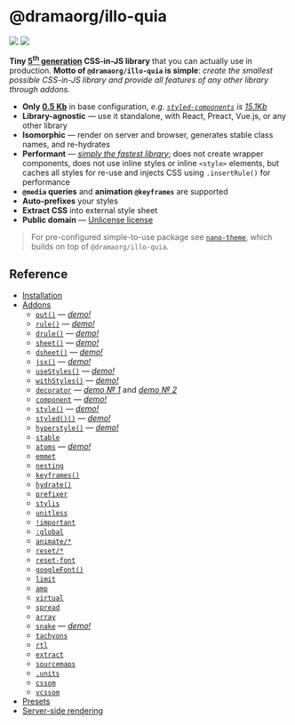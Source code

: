# @dramaorg/illo-quia

[![][npm-badge]][npm-url] [![][travis-badge]][travis-url]

__Tiny [5<sup>th</sup> generation](https://github.com/streamich/freestyler/blob/master/docs/en/generations.md#5th-generation) CSS-in-JS library__ that you can actually use in production.
__Motto of `@dramaorg/illo-quia` is simple__: *create the smallest possible CSS-in-JS library and provide all features of any other library through addons.*

- __Only [0.5 Kb](https://bundlephobia.com/result?p=@dramaorg/illo-quia@1.15.3)__ in base configuration, *e.g. [`styled-components`](https://github.com/styled-components/styled-components) is [15.1Kb](https://bundlephobia.com/result?p=styled-components@3.2.5)*
- __Library-agnostic__ &mdash; use it standalone, with React, Preact, Vue.js, or any other library
- __Isomorphic__ &mdash; render on server and browser, generates stable class names, and re-hydrates
- __Performant__ &mdash; [*simply the fastest library*](https://github.com/streamich/CSS-IN-JS-Benchmarks/blob/master/RESULT.md); does not create wrapper components, does not use inline styles or inline `<style>` elements, but caches all styles for re-use and injects CSS using `.insertRule()` for performance
- __`@media` queries__ and __animation `@keyframes`__ are supported
- __Auto-prefixes__ your styles
- __Extract CSS__ into external style sheet
- __Public domain__ &mdash; [Unlicense license](./LICENSE)

> For pre-configured simple-to-use package see [`nano-theme`](https://github.com/streamich/nano-theme), which builds on top of `@dramaorg/illo-quia`.


## Reference

- [Installation](./docs/Installation.md)
- [Addons](./docs/Addons.md)
  - [`put()`](./docs/put.md) &mdash; [*demo!*](https://codesandbox.io/s/nkovxrzyv4)
  - [`rule()`](./docs/rule.md) &mdash; [*demo!*](https://codesandbox.io/s/oxlj92m1m9)
  - [`drule()`](./docs/drule.md) &mdash; [*demo!*](https://codesandbox.io/s/9jq5zmm91p)
  - [`sheet()`](./docs/sheet.md) &mdash; [*demo!*](https://codesandbox.io/s/wyw093m7kw)
  - [`dsheet()`](./docs/dsheet.md) &mdash; [*demo!*](https://codesandbox.io/s/q7rx4981vq)
  - [`jsx()`](./docs/jsx.md) &mdash; [*demo!*](https://codesandbox.io/s/5y63x88504)
  - [`useStyles()`](./docs/useStyles.md) &mdash; [*demo!*](https://codesandbox.io/s/o5k9jjo306)
  - [`withStyles()`](./docs/withStyles.md) &mdash; [*demo!*](https://codesandbox.io/s/5k3jvkk31l)
  - [`decorator`](./docs/decorator.md) &mdash; [*demo № 1*](https://codesandbox.io/s/j442958125) and [*demo № 2*](https://codesandbox.io/s/3qjzv35941)
  - [`component`](./docs/component.md) &mdash; [*demo!*](https://codesandbox.io/s/yk8pk4v95j)
  - [`style()`](./docs/style.md) &mdash; [*demo!*](https://codesandbox.io/s/53qk3qkopn)
  - [`styled()()`](./docs/styled.md) &mdash; [*demo!*](https://codesandbox.io/s/w667y036p5)
  - [`hyperstyle()`](./docs/hyperstyle.md) &mdash; [*demo!*](https://codesandbox.io/s/wqny7z17x8)
  - [`stable`](./docs/stable.md)
  - [`atoms`](./docs/atoms.md) &mdash; [*demo!*](https://codesandbox.io/s/rlkxl6o9v4)
  - [`emmet`](./docs/emmet.md)
  - [`nesting`](./docs/nesting.md)
  - [`keyframes()`](./docs/keyframes.md)
  - [`hydrate()`](./docs/hydrate.md)
  - [`prefixer`](./docs/prefixer.md)
  - [`stylis`](./docs/stylis.md)
  - [`unitless`](./docs/unitless.md)
  - [`!important`](./docs/important.md)
  - [`:global`](./docs/global.md)
  - [`animate/*`](./docs/animations.md)
  - [`reset/*`](./docs/resets.md)
  - [`reset-font`](./docs/reset-font.md)
  - [`googleFont()`](./docs/googleFont.md)
  - [`limit`](./docs/limit.md)
  - [`amp`](./docs/amp.md)
  - [`virtual`](./docs/virtual.md)
  - [`spread`](./docs/spread.md)
  - [`array`](./docs/array.md)
  - [`snake`](./docs/snake.md) &mdash; [*demo!*](https://codesandbox.io/s/mo7n1857zj)
  - [`tachyons`](./docs/tachyons.md)
  - [`rtl`](./docs/rtl.md)
  - [`extract`](./docs/extract.md)
  - [`sourcemaps`](./docs/sourcemaps.md)
  - [`.units`](./docs/units.md)
  - [`cssom`](./docs/cssom.md)
  - [`vcssom`](./docs/vcssom.md)
- [Presets](./docs/Presets.md)
- [Server-side rendering](./docs/SSR.md)


[npm-url]: https://www.npmjs.com/package/@dramaorg/illo-quia
[npm-badge]: https://img.shields.io/npm/v/@dramaorg/illo-quia.svg
[travis-url]: https://travis-ci.org/streamich/@dramaorg/illo-quia
[travis-badge]: https://travis-ci.org/streamich/@dramaorg/illo-quia.svg?branch=master
